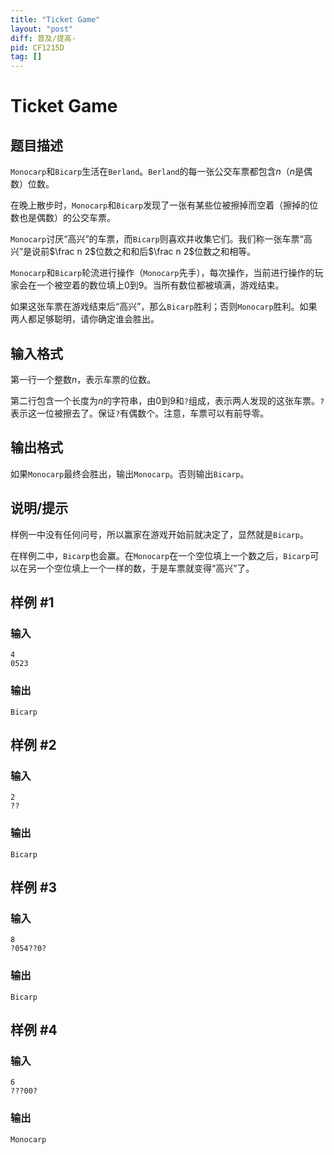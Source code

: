 ```yaml
---
title: "Ticket Game"
layout: "post"
diff: 普及/提高-
pid: CF1215D
tag: []
---
```


# Ticket Game

## 题目描述

``Monocarp``和``Bicarp``生活在``Berland``。``Berland``的每一张公交车票都包含$n$（$n$是偶数）位数。

在晚上散步时，``Monocarp``和``Bicarp``发现了一张有某些位被擦掉而空着（擦掉的位数也是偶数）的公交车票。

``Monocarp``讨厌“高兴”的车票，而``Bicarp``则喜欢并收集它们。我们称一张车票“高兴”是说前$\frac n 2$位数之和和后$\frac n 2$位数之和相等。

``Monocarp``和``Bicarp``轮流进行操作（``Monocarp``先手），每次操作，当前进行操作的玩家会在一个被空着的数位填上$0$到$9$。当所有数位都被填满，游戏结束。

如果这张车票在游戏结束后“高兴”，那么``Bicarp``胜利；否则``Monocarp``胜利。如果两人都足够聪明，请你确定谁会胜出。

## 输入格式

第一行一个整数$n$，表示车票的位数。

第二行包含一个长度为$n$的字符串，由$0$到$9$和``?``组成，表示两人发现的这张车票。``?``表示这一位被擦去了。保证``?``有偶数个。注意，车票可以有前导零。

## 输出格式

如果``Monocarp``最终会胜出，输出``Monocarp``。否则输出``Bicarp``。

## 说明/提示

样例一中没有任何问号，所以赢家在游戏开始前就决定了，显然就是``Bicarp``。

在样例二中，``Bicarp``也会赢。在``Monocarp``在一个空位填上一个数之后，``Bicarp``可以在另一个空位填上一个一样的数，于是车票就变得“高兴”了。

## 样例 #1

### 输入

```
4
0523

```

### 输出

```
Bicarp

```

## 样例 #2

### 输入

```
2
??

```

### 输出

```
Bicarp

```

## 样例 #3

### 输入

```
8
?054??0?

```

### 输出

```
Bicarp

```

## 样例 #4

### 输入

```
6
???00?

```

### 输出

```
Monocarp

```

